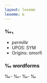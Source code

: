 ```yaml
---
layout: lexeme
lexeme: ‰
---
```


###  ‰₁

* _permille_
* UPOS:  SYM
* Origins: omorfi 


### ‰ wordforms

‰-
‰‐
‰‑
‰

